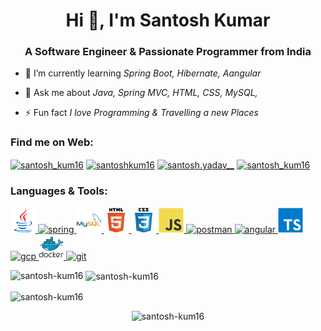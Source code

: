 <h1 align="center">Hi 👋, I'm Santosh Kumar</h1>
<h3 align="center">A Software Engineer & Passionate Programmer from India</h3>

- 🌱 I’m currently learning *Spring Boot, Hibernate, Aangular*

- 💬 Ask me about *Java, Spring MVC, HTML, CSS, MySQL,*

- ⚡ Fun fact *I love Programming & Travelling a new Places*
<h3 align="left">Find me on Web:</h3>
<p align="left">
<a href="https://twitter.com/santosh_kum16" target="blank"><img align="center" src="https://raw.githubusercontent.com/rahuldkjain/github-profile-readme-generator/master/src/images/icons/Social/twitter.svg" alt="santosh_kum16" height="30" width="40" /></a>
<a href="https://linkedin.com/in/santoshkum16" target="blank"><img align="center" src="https://raw.githubusercontent.com/rahuldkjain/github-profile-readme-generator/master/src/images/icons/Social/linked-in-alt.svg" alt="santoshkum16" height="30" width="40" /></a>
<a href="https://instagram.com/santosh.yadav__" target="blank"><img align="center" src="https://raw.githubusercontent.com/rahuldkjain/github-profile-readme-generator/master/src/images/icons/Social/instagram.svg" alt="santosh.yadav__" height="30" width="40" /></a>
<a href="https://www.hackerrank.com/santosh_kum16" target="blank"><img align="center" src="https://raw.githubusercontent.com/rahuldkjain/github-profile-readme-generator/master/src/images/icons/Social/hackerrank.svg" alt="santosh_kum16" height="30" width="40" /></a>
</p>

<h3 align="left">Languages & Tools:</h3>
<p align="left"> 
<a href="https://www.java.com" target="_blank" rel="noreferrer"> <img src="https://raw.githubusercontent.com/devicons/devicon/master/icons/java/java-original.svg" alt="java" width="40" height="40"/> </a><a href="https://spring.io/" target="_blank" rel="noreferrer"> <img src="https://www.vectorlogo.zone/logos/springio/springio-icon.svg" alt="spring" width="40" height="40"/> </a><a href="https://www.mysql.com/" target="_blank" rel="noreferrer"> <img src="https://raw.githubusercontent.com/devicons/devicon/master/icons/mysql/mysql-original-wordmark.svg" alt="mysql" width="40" height="40"/> </a> </a> <a href="https://www.w3.org/html/" target="_blank" rel="noreferrer"> <img src="https://raw.githubusercontent.com/devicons/devicon/master/icons/html5/html5-original-wordmark.svg" alt="html5" width="40" height="40"/> </a><a href="https://www.w3schools.com/css/" target="_blank" rel="noreferrer"> <img src="https://raw.githubusercontent.com/devicons/devicon/master/icons/css3/css3-original-wordmark.svg" alt="css3" width="40" height="40"/> </a><a href="https://developer.mozilla.org/en-US/docs/Web/JavaScript" target="_blank" rel="noreferrer"> <img src="https://raw.githubusercontent.com/devicons/devicon/master/icons/javascript/javascript-original.svg" alt="javascript" width="40" height="40"/> </a><a href="https://postman.com" target="_blank" rel="noreferrer"> <img src="https://www.vectorlogo.zone/logos/getpostman/getpostman-icon.svg" alt="postman" width="40" height="40"/> </a> <a href="https://angular.io" target="_blank" rel="noreferrer"> <img src="https://angular.io/assets/images/logos/angular/angular.svg" alt="angular" width="40" height="40"/> </a><a href="https://www.typescriptlang.org/" target="_blank" rel="noreferrer"> <img src="https://raw.githubusercontent.com/devicons/devicon/master/icons/typescript/typescript-original.svg" alt="typescript" width="40" height="40"/> </a> 
</a> <a href="https://cloud.google.com" target="_blank" rel="noreferrer"><img src="https://www.vectorlogo.zone/logos/google_cloud/google_cloud-icon.svg" alt="gcp" width="40" height="40"/> </a><a href="https://www.docker.com/" target="_blank" rel="noreferrer"> <img src="https://raw.githubusercontent.com/devicons/devicon/master/icons/docker/docker-original-wordmark.svg" alt="docker" width="40" height="40"/>  <a href="https://git-scm.com/" target="_blank" rel="noreferrer"> <img src="https://www.vectorlogo.zone/logos/git-scm/git-scm-icon.svg" alt="git" width="40" height="40"/> </a>
</p>
  
<!--Displaying % of Languages Used in Repositories -->
<p><img align="left" src="https://github-readme-stats.vercel.app/api/top-langs?username=santosh-kum16&show_icons=true&locale=en&layout=compact" alt="santosh-kum16" /></p>
<!-- User's GitHub Statistics -->
<p>&nbsp;<img align="center" src="https://github-readme-stats.vercel.app/api?username=santosh-kum16&show_icons=true&locale=en" alt="santosh-kum16" /></p>
<!-- Total Contribution, Current Streaks, Longest Streak -->
<p><img align="center" src="https://github-readme-streak-stats.herokuapp.com/?user=santosh-kum16&" alt="santosh-kum16" /></p>
<!--GitHub Profile visitor count--><p align="center"> <img src="https://komarev.com/ghpvc/?username=santosh-kum16&label=Profile%20views&color=0e75b6&style=flat" alt="santosh-kum16" /> </p>
<!-- Showing Trophy 
<p align="left"> <a href="https://github.com/ryo-ma/github-profile-trophy"><img src="https://github-profile-trophy.vercel.app/?username=santosh-kum16" alt="santosh-kum16" /></a> </p>-->
<!--Twitter Account Badges 
<p align="left"> <a href="https://twitter.com/santosh_kum16" target="blank"><img src="https://img.shields.io/twitter/follow/santosh_kum16?logo=twitter&style=for-the-badge" alt="santosh_kum16" /></a> </p>-->

